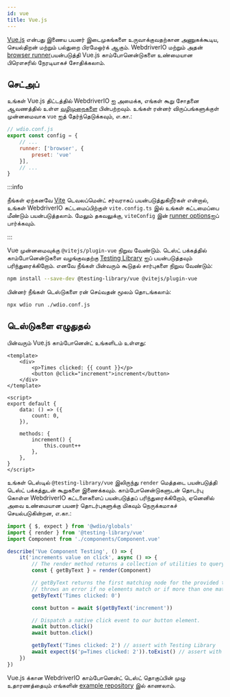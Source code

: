 ```yaml
---
id: vue
title: Vue.js
---
```


[Vue.js](https://vuejs.org/) என்பது இணைய பயனர் இடைமுகங்களை உருவாக்குவதற்கான அணுகக்கூடிய, செயல்திறன் மற்றும் பல்துறை பிரமேஒர்க் ஆகும். WebdriverIO மற்றும் அதன் [browser runner](/docs/runner#browser-runner)பயன்படுத்தி Vue.js காம்போனென்டுகளை உண்மையான பிரௌசரில் நேரடியாகச் சோதிக்கலாம்.

## செட்அப்

உங்கள் Vue.js திட்டத்தில் WebdriverIO ஐ அமைக்க, எங்கள் கூறு சோதனை ஆவணத்தில் உள்ள [வழிமுறைகளை](/docs/component-testing#set-up) பின்பற்றவும். உங்கள் ரன்னர் விருப்பங்களுக்குள் முன்னமைவாக `vue` ஐத் தேர்ந்தெடுக்கவும், எ.கா.:

```js
// wdio.conf.js
export const config = {
    // ...
    runner: ['browser', {
        preset: 'vue'
    }],
    // ...
}
```

:::info

நீங்கள் ஏற்கனவே [Vite](https://vitejs.dev/) டெவலப்மென்ட் சர்வராகப் பயன்படுத்துகிறீர்கள் என்றால், உங்கள் WebdriverIO கட்டமைப்பிற்குள் `vite.config.ts` இல் உங்கள் கட்டமைப்பை மீண்டும் பயன்படுத்தலாம். மேலும் தகவலுக்கு, `viteConfig` இன் [runner options](/docs/runner#runner-options)ஐப் பார்க்கவும்.

:::

Vue முன்னமைவுக்கு `@vitejs/plugin-vue` நிறுவ வேண்டும். டெஸ்ட் பக்கத்தில் காம்போனென்டுகளை வழங்குவதற்கு [Testing Library](https://testing-library.com/) ஐப் பயன்படுத்தவும் பரிந்துரைக்கிறோம். எனவே நீங்கள் பின்வரும் கூடுதல் சார்புகளை நிறுவ வேண்டும்:

```sh npm2yarn
npm install --save-dev @testing-library/vue @vitejs/plugin-vue
```

பின்னர் நீங்கள் டெஸ்டுகளை ரன் செய்வதன் மூலம் தொடங்கலாம்:

```sh
npx wdio run ./wdio.conf.js
```

## டெஸ்டுகளை எழுதுதல்

பின்வரும் Vue.js காம்போனென்ட் உங்களிடம் உள்ளது:

```tsx title="./components/Component.vue"
<template>
    <div>
        <p>Times clicked: {{ count }}</p>
        <button @click="increment">increment</button>
    </div>
</template>

<script>
export default {
    data: () => ({
        count: 0,
    }),

    methods: {
        increment() {
            this.count++
        },
    },
}
</script>
```

உங்கள் டெஸ்டில் `@testing-library/vue` இலிருந்து ` render ` மெத்தடை பயன்படுத்தி டெஸ்ட் பக்கத்துடன் கூறுகளை இணைக்கவும். காம்போனென்டுகளுடன் தொடர்பு கொள்ள WebdriverIO கட்டளைகளைப் பயன்படுத்தப் பரிந்துரைக்கிறோம், ஏனெனில் அவை உண்மையான பயனர் தொடர்புகளுக்கு மிகவும் நெருக்கமாகச் செயல்படுகின்றன, எ.கா.:

```ts title="vue.test.js"
import { $, expect } from '@wdio/globals'
import { render } from '@testing-library/vue'
import Component from './components/Component.vue'

describe('Vue Component Testing', () => {
    it('increments value on click', async () => {
        // The render method returns a collection of utilities to query your component.
        const { getByText } = render(Component)

        // getByText returns the first matching node for the provided text, and
        // throws an error if no elements match or if more than one match is found.
        getByText('Times clicked: 0')

        const button = await $(getByText('increment'))

        // Dispatch a native click event to our button element.
        await button.click()
        await button.click()

        getByText('Times clicked: 2') // assert with Testing Library
        await expect($('p=Times clicked: 2')).toExist() // assert with WebdriverIO
    })
})
```

Vue.js க்கான WebdriverIO காம்போனென்ட் டெஸ்ட் தொகுப்பின் முழு உதாரணத்தையும் எங்களின் [example repository](https://github.com/webdriverio/component-testing-examples/tree/main/vue-typescript-vite) இல் காணலாம்.
